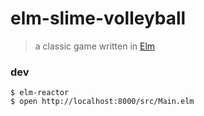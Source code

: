 # elm-slime-volleyball

> a classic game written in [Elm](http://elm-lang.org/)

### dev

```shell
$ elm-reactor
$ open http://localhost:8000/src/Main.elm
```

